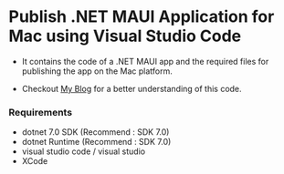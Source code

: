 # Publish .NET MAUI Application for Mac using Visual Studio Code

- It contains the code of a .NET MAUI app and the required files for publishing the app on the Mac platform.

- Checkout [My Blog](https://dev.to/jaymalli_programmer/develop-publish-net-maui-application-for-mac-using-visual-studio-code-4jcj) for a better understanding of this code.

### Requirements

- dotnet 7.0 SDK (Recommend : SDK 7.0)
- dotnet Runtime (Recommend : SDK 7.0)
- visual studio code / visual studio
- XCode
